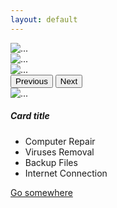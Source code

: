 ```yaml
---
layout: default
---
```

<div class="row">
<div class="col-12">
<div id="carouselExampleControls" class="carousel slide" data-bs-ride="carousel">
  <div class="carousel-inner">
    <div class="carousel-item active">
      <img src="http://www.istanbul-itservices.com/wp-content/uploads/2013/08/Istanbul-it-services-desktop-en.png" class="d-block w-100" alt="...">
    </div>
    <div class="carousel-item">
      <img src="http://istanbul-itservices.com/wp-content/uploads/2013/08/Slider_web_solutions_EN_2012-2.jpg" class="d-block w-100" alt="...">
    </div>
    <div class="carousel-item">
      <img src="http://istanbul-itservices.com/wp-content/uploads/2013/08/Slider_certified_IT11.jpg" class="d-block w-100" alt="...">
    </div>
  </div>
  <button class="carousel-control-prev" type="button" data-bs-target="#carouselExampleControls" data-bs-slide="prev">
    <span class="carousel-control-prev-icon" aria-hidden="true"></span>
    <span class="visually-hidden">Previous</span>
  </button>
  <button class="carousel-control-next" type="button" data-bs-target="#carouselExampleControls" data-bs-slide="next">
    <span class="carousel-control-next-icon" aria-hidden="true"></span>
    <span class="visually-hidden">Next</span>
  </button>
</div>
</div>
</div>
<div class="row">
	<div class="col-12">
		<div class="card" style="width: 18rem;">
		  <img src="https://www.istanbul-itservices.com/wp-content/uploads/2014/12/home-service-istanbulitservices.gif" class="card-img-top" alt="...">
		  <div class="card-body">
			<h5 class="card-title">Card title</h5>
			<div class="card-text">
				<ul class="list-group list-group-flush">
					<li class="list-group-item">Computer Repair</li>
					<li class="list-group-item">Viruses Removal</li>
					<li class="list-group-item">Backup Files</li>
					<li class="list-group-item"><i class="fas fa-check"></i>Internet Connection</li>
				 </ul>
			</div>
			<a href="#" class="btn btn-primary">Go somewhere</a>
		  </div>
		</div>
	</div>
</div>
